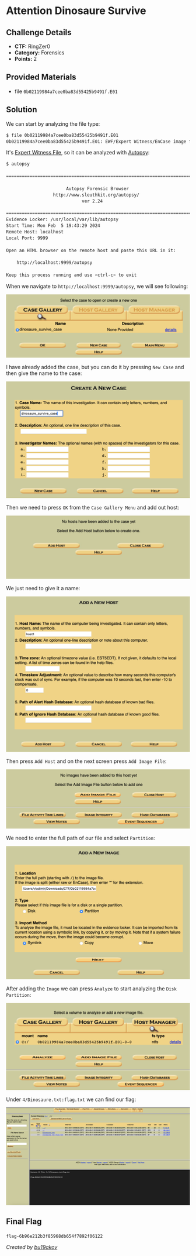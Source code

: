 # Attention Dinosaure Survive

## Challenge Details 

- **CTF:** RingZer0
- **Category:** Forensics
- **Points:** 2

## Provided Materials

- file `0b02119984a7cee0ba83d55425b9491f.E01`

## Solution

We can start by analyzing the file type:

```sh
$ file 0b02119984a7cee0ba83d55425b9491f.E01
0b02119984a7cee0ba83d55425b9491f.E01: EWF/Expert Witness/EnCase image file format
```

It's [Expert Witness File](https://www.loc.gov/preservation/digital/formats/fdd/fdd000406.shtml), so it can be analyzed with [Autopsy](http://www.sleuthkit.org/autopsy/):

```sh
$ autopsy

============================================================================

                       Autopsy Forensic Browser 
                  http://www.sleuthkit.org/autopsy/
                             ver 2.24 

============================================================================
Evidence Locker: /usr/local/var/lib/autopsy
Start Time: Mon Feb  5 19:43:29 2024
Remote Host: localhost
Local Port: 9999

Open an HTML browser on the remote host and paste this URL in it:

    http://localhost:9999/autopsy

Keep this process running and use <ctrl-c> to exit
```

When we navigate to `http://localhost:9999/autopsy`, we will see following:

![start](start.jpg)

I have already added the case, but you can do it by pressing `New Case` and then give the name to the case:

![new_case](./new_case.jpg)

Then we need to press `OK` from the `Case Gallery Menu` and add out host:

![add_host](./add_host.jpg)

We just need to give it a name:

![host](./host.jpg)

Then press `Add Host` and on the next screen press `Add Image File`:

![add_image](./add_image.jpg)

We need to enter the full path of our file and select `Partition`:

![image](./image.jpg)

After adding the `Image` we can press `Analyze` to start analyzing the `Disk Partition`:

![analyze](./analyze.jpg)

Under `4/Dinosaure.txt:flag.txt` we can find our flag:

![flag](flag.jpg)

## Final Flag

`flag-6b96e212b3f85968db654f7892f06122`

*Created by [bu19akov](https://github.com/bu19akov)*